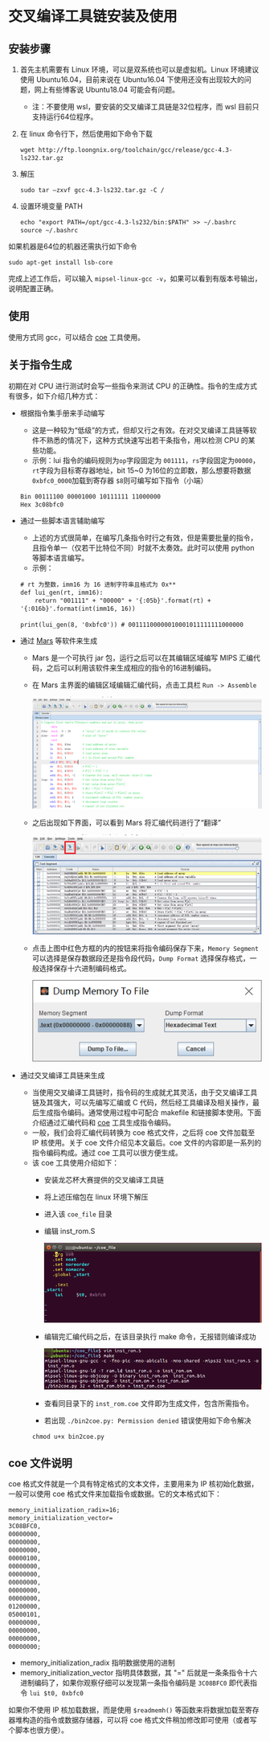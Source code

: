 # 交叉编译工具链安装及使用

## 安装步骤

1. 首先主机需要有 Linux 环境，可以是双系统也可以是虚拟机。Linux 环境建议使用 Ubuntu16.04，目前来说在 Ubuntu16.04 下使用还没有出现较大的问题，网上有些博客说 Ubuntu18.04 可能会有问题。
    - 注：不要使用 wsl，要安装的交叉编译工具链是32位程序，而 wsl 目前只支持运行64位程序。

2. 在 linux 命令行下，然后使用如下命令下载
    ```
    wget http://ftp.loongnix.org/toolchain/gcc/release/gcc-4.3-ls232.tar.gz
    ```

3. 解压
    ```
    sudo tar –zxvf gcc-4.3-ls232.tar.gz -C /
    ```

4. 设置环境变量 PATH
    ```
    echo "export PATH=/opt/gcc-4.3-ls232/bin:$PATH" >> ~/.bashrc
    source ~/.bashrc
    ```

如果机器是64位的机器还需执行如下命令
```
sudo apt-get install lsb-core 
```

完成上述工作后，可以输入 `mipsel-linux-gcc -v`，如果可以看到有版本号输出，说明配置正确。

## 使用

使用方式同 gcc，可以结合 [coe](https://github.com/bit-mips/bitmips_experiments/tree/master/tools/coe%20tool) 工具使用。

## 关于指令生成

初期在对 CPU 进行测试时会写一些指令来测试 CPU 的正确性。指令的生成方式有很多，如下介绍几种方式：

- 根据指令集手册来手动编写
    - 这是一种较为“低级”的方式，但却又行之有效。在对交叉编译工具链等软件不熟悉的情况下，这种方式快速写出若干条指令，用以检测 CPU 的某些功能。
    - 示例：lui 指令的编码规则为`op`字段固定为 `001111`，`rs`字段固定为`00000`，`rt`字段为目标寄存器地址，bit 15~0 为16位的立即数，那么想要将数据`0xbfc0_0000`加载到寄存器 `$8`则可编写如下指令（小端）
    ```
    Bin 00111100 00001000 10111111 11000000
    Hex 3c08bfc0
    ```
- 通过一些脚本语言辅助编写
    - 上述的方式很简单，在编写几条指令时行之有效，但是需要批量的指令，且指令单一（仅若干比特位不同）时就不太奏效。此时可以使用 python 等脚本语言编写。
    - 示例：
    ```
    # rt 为整数，imm16 为 16 进制字符串且格式为 0x**
    def lui_gen(rt, imm16):
        return "001111" + "00000" + '{:05b}'.format(rt) + '{:016b}'.format(int(imm16, 16))

    print(lui_gen(8, '0xbfc0')) # 00111100000010001011111111000000
    ```

- 通过 [Mars](http://courses.missouristate.edu/kenvollmar/mars/) 等软件来生成
    - Mars 是一个可执行 jar 包，运行之后可以在其编辑区域编写 MIPS 汇编代码，之后可以利用该软件来生成相应的指令的16进制编码。
    - 在 Mars 主界面的编辑区域编辑汇编代码，点击工具栏 `Run -> Assemble`
    
        ![](../img/others/p3.png)
    
    - 之后出现如下界面，可以看到 Mars 将汇编代码进行了“翻译”
    
        ![](../img/others/p4.png)

    - 点击上图中红色方框的内的按钮来将指令编码保存下来，`Memory Segment` 可以选择是保存数据段还是指令段代码，`Dump Format` 选择保存格式，一般选择保存十六进制编码格式。

        ![](../img/others/p5.png)

- 通过交叉编译工具链来生成
    - 当使用交叉编译工具链时，指令码的生成就尤其灵活，由于交叉编译工具链及其强大，可以先编写汇编或 C 代码，然后经工具编译及相关操作，最后生成指令编码。通常使用过程中可配合 makefile 和链接脚本使用。下面介绍通过汇编代码和 [coe](https://github.com/bit-mips/bitmips_experiments/tree/master/tools/coe%20tool) 工具生成指令编码。
    - 一般，我们会将汇编代码转换为 coe 格式文件，之后将 coe 文件加载至 IP 核使用。关于 coe 文件介绍见本文最后。coe 文件的内容即是一系列的指令编码构成。通过 coe 工具可以很方便生成。
    - 该 coe 工具使用介绍如下：
        - 安装龙芯杯大赛提供的交叉编译工具链
        - 将上述压缩包在 linux 环境下解压
        - 进入该 `coe_file` 目录
        - 编辑 inst_rom.S

            ![](../img/others/p1.jpg)
        
        - 编辑完汇编代码之后，在该目录执行 make 命令，无报错则编译成功
        
            ![](../img/others/p2.jpg)
        
        - 查看同目录下的 `inst_rom.coe` 文件即为生成文件，包含所需指令。
        - 若出现 `./bin2coe.py: Permission denied` 错误使用如下命令解决
        ```
        chmod u+x bin2coe.py
        ```

## coe 文件说明
coe 格式文件就是一个具有特定格式的文本文件，主要用来为 IP 核初始化数据，一般可以使用 coe 格式文件来加载指令或数据。它的文本格式如下：
```
memory_initialization_radix=16;
memory_initialization_vector=
3C08BFC0,
00000000,
00000000,
00000000,
00000100,
00000000,
00000000,
00000000,
00000000,
00000000,
01200000,
05000101,
00000000,
00000000,
00000000,
00000000;
```
- memory_initialization_radix 指明数据使用的进制
- memory_initialization_vector 指明具体数据，其 "=" 后就是一条条指令十六进制编码了，如果你观察仔细可以发现第一条指令编码是 `3C08BFC0` 即代表指令 `lui $t0, 0xbfc0`

如果你不使用 IP 核加载数据，而是使用 `$readmemh()` 等函数来将数据加载至寄存器堆构造的指令或数据存储器，可以将 coe 格式文件稍加修改即可使用（或者写个脚本也很方便）。


